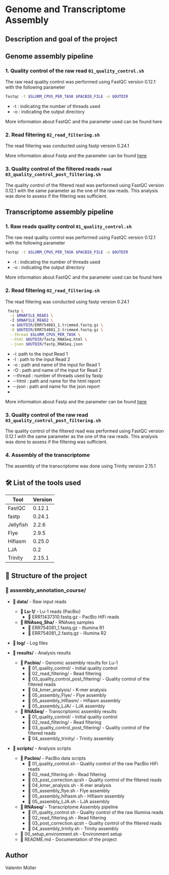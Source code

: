 # Genome and Transcriptome Assembly

## Description and goal of the project

## Genome assembly pipeline
### 1. Quality control of the raw read `01_quality_control.sh`
The raw read quality control was performed using FastQC version 0.12.1 with the following parameter 
```bash
fastqc -t $SLURM_CPUS_PER_TASK $PACBIO_FILE -o $OUTDIR
```
- -t : indicating the number of threads used
- -o : indicating the output directory

More information about FastQC and the parameter used can be found here

### 2. Read filtering `02_read_filtering.sh`
The read filtering was conducted using fastp version 0.24.1

More information about Fastp and the parameter can be found [here](https://github.com/OpenGene/fastp)

### 3. Quality control of the filtered reads `read 03_quality_control_post_filtering.sh`
The quality control of the filtered read was performed using FastQC version 0.12.1 with the same parameter as the one of the raw reads. This analysis was done to assess if the filtering was sufficient.



## Transcriptome assembly pipeline
### 1. Raw reads quality control `01_quality_control.sh`
The raw read quality control was performed using FastQC version 0.12.1 with the following parameter 
```bash
fastqc -t $SLURM_CPUS_PER_TASK $PACBIO_FILE -o $OUTDIR
```
- -t : indicating the number of threads used
- -o : indicating the output directory
  
More information about FastQC and the parameter used can be found here


### 2. Read filtering `02_read_filtering.sh`
The read filtering was conducted using fastp version 0.24.1
```bash
 fastp \
  -i $RNAFILE_READ1 \                             
  -I $RNAFILE_READ2 \                      
  -o $OUTDIR/ERR754081_1.trimmed.fastq.gz \
  -O $OUTDIR/ERR754081_2.trimmed.fastq.gz \
  --thread $SLURM_CPUS_PER_TASK \
  --html $OUTDIR/fastp_RNASeq.html \
  --json $OUTDIR/fastp_RNASeq.json
```
- -i: path to the input Read 1
- -I : path to the input Read 2
- -o : path and name of the input for Read 1
- -O : path and name of the input for Read 2
- --thread : number of threads used by fastp
- --html : path and name for the  html report
- --json : path and name for the json report
- 
More information about Fastp and the parameter can be found [here](https://github.com/OpenGene/fastp)
  
### 3. Quality control of the raw read `03_quality_control_post_filtering.sh`
The quality control of the filtered read was performed using FastQC version 0.12.1 with the same parameter as the one of the raw reads. This analysis was done to assess if the filtering was sufficient.

### 4. Assembly of the transcriptome 
The assembly of the transcriptome was done using Trinity version 2.15.1 

## 🛠️ List of the tools used
| Tool | Version |
|------|---------|
| FastQC | 0.12.1 |
| fastp | 0.24.1 |
| Jellyfish | 2.2.6 | 
| Flye | 2.9.5 |
| Hifiasm | 0.25.0 |
| LJA | 0.2 |
| Trinity | 2.15.1 |

## 📁 Structure of the project
### **📁 assembly_annotation_course/**

- **📁 data/** - Raw input reads
  - **📁 Lu-1/** - Lu-1 reads (PacBio)
    - 📄 ERR11437310.fastq.gz - PacBio HiFi reads
  - **📁 RNAseq_Sha/** - RNAseq samples
    - 📄 ERR754081_1.fastq.gz - Illumina R1
    - 📄 ERR754081_2.fastq.gz - Illumina R2

- **📁 log/** - Log files

- **📁 results/** - Analysis results
  - **📁 Pacbio/** - Genomic assembly results for Lu-1
    - 📁 01_quality_control/ - Initial quality control
    - 📁 02_read_filtering/ - Read filtering
    - 📁 03_quality_control_post_filtering/ - Quality control of the filtered reads
    - 📁 04_kmer_analysis/ - K-mer analysis
    - 📁 05_assembly_Flye/ - Flye assembly
    - 📁 05_assembly_Hifiasm/ - Hifiasm assembly
    - 📁 05_assembly_LJA/ - LJA assembly
  - **📁 RNASeq/** - Transcriptomic assembly results
    - 📁 01_quality_control/ - Initial quality control
    - 📁 02_read_filtering/ - Read filtering
    - 📁 03_quality_control_post_filtering/ - Quality control of the filtered reads
    - 📁 04_assembly_trinity/ - Trinity assembly

- **📁 scripts/** - Analysis scripts
  - **📁 Pacbio/** - PacBio data scripts
    - 📄 01_quality_control.sh - Quality control of the raw PacBio HiFi reads
    - 📄 02_read_filtering.sh - Read filtering
    - 📄 03_post_correction.qcsh - Quality control of the filtered reads
    - 📄 04_kmer_analysis.sh - K-mer analysis
    - 📄 05_assembly_flye.sh - Flye assembly
    - 📄 05_assembly_hifiasm.sh - Hifiasm assembly
    - 📄 05_assembly_LJA.sh - LJA assembly
  - **📁 RNAseq/** - Transcriptome Assembly pipeline
    - 📄 01_quality_control.sh - Quality control of the raw Illumina reads
    - 📄 02_read_filtering.sh - Read filtering
    - 📄 03_post_correction.qcsh - Quality control of the filtered reads
    - 📄 04_assembly_trinity.sh - Trinity assembly
  - 📄 00_setup_environment.sh - Environment setup
  - 📄 README.md - Documentation of the project
 
## Author
Valentin Müller
